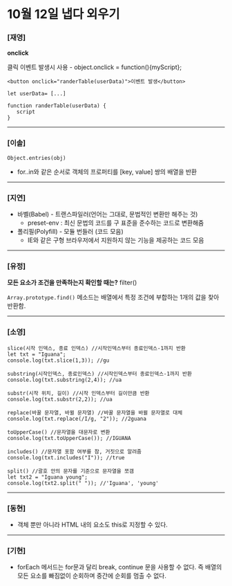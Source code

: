 # 10월 12일 냅다 외우기

### [재영]

**onclick**

클릭 이벤트 발생시 사용 - object.onclick = function(){myScript};

```
<button onclick="randerTable(userData)">이벤트 발생</button>

let userData= [...]

function randerTable(userData) {
   script
}

```

<hr>

### [이솔]

```
Object.entries(obj)
```

- for..in와 같은 순서로 객체의 프로퍼티를 [key, value] 쌍의 배열을 반환

<hr>

### [지연]

- 바벨(Babel) - 트랜스파일러(언어는 그대로, 문법적인 변환만 해주는 것)
  - preset-env : 최신 문법의 코드를 구 표준을 준수하는 코드로 변환해줌
- 폴리필(Polyfill) - 모듈 번들러 (코드 모음)
  - IE와 같은 구형 브라우저에서 지원하지 않는 기능을 제공하는 코드 모음

<hr>

### [유정]

**모든 요소가 조건을 만족하는지 확인할 때는?** filter()

`Array.prototype.find()` 메소드는 배열에서 특정 조건에 부합하는 1개의 값을 찾아 반환함.


<hr>

### [소영]

```
slice(시작 인덱스, 종료 인덱스) //시작인덱스부터 종료인덱스-1까지 반환
let txt = "Iguana";
console.log(txt.slice(1,3)); //gu

substring(시작인덱스, 종료인덱스) //시작인덱스부터 종료인덱스-1까지 반환
console.log(txt.substring(2,4)); //ua

substr(시작 위치, 길이) //시작 인덱스부터 길이만큼 반환
console.log(txt.substr(2,2)); //ua

replace(바꿀 문자열, 바뀔 문자열) //바꿀 문자열을 바뀔 문자열로 대체
console.log(txt.replace(/I/g, "2")); //2guana

toUpperCase() //문자열을 대문자로 변환
console.log(txt.toUpperCase()); //IGUANA

includes() //문자열 포함 여부를 참, 거짓으로 알려줌
console.log(txt.includes("I")); //true

split() //괄호 안의 문자를 기준으로 문자열을 쪼갬
let txt2 = "Iguana young";
console.log(txt2.split(" ")); //'Iguana', 'young'
```


<hr>


### [동현]

- 객체 뿐만 아니라 HTML 내의 요소도 this로 지정할 수 있다.

<hr>

### [기현]

- forEach 메서드는 for문과 달리 break, continue 문을 사용할 수 없다. 즉 배열의 모든 요소를 빠짐없이 순회하며 중간에 순회를 멈출 수 없다.
